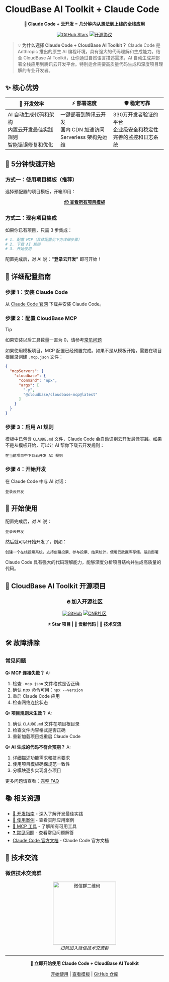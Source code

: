 # CloudBase AI Toolkit + Claude Code

<div align="center">

**🚀 Claude Code + 云开发 = 几分钟内从想法到上线的全栈应用**

[![GitHub Stars](https://img.shields.io/github/stars/TencentCloudBase/CloudBase-AI-ToolKit?style=social)](https://github.com/TencentCloudBase/CloudBase-AI-ToolKit)
[![开源协议](https://img.shields.io/badge/License-MIT-blue.svg)](https://github.com/TencentCloudBase/CloudBase-AI-ToolKit/blob/main/LICENSE)

</div>

> 💡 **为什么选择 Claude Code + CloudBase AI Toolkit？**
> Claude Code 是 Anthropic 推出的原生 AI 编程环境，具有强大的代码理解和生成能力。结合 CloudBase AI Toolkit，让你通过自然语言描述需求，AI 自动生成并部署全栈应用到腾讯云开发平台。特别适合需要高质量代码生成和深度项目理解的专业开发者。

## ✨ 核心优势

| 🎯 **开发效率** | ⚡ **部署速度** | 🛡️ **稳定可靠** |
|---|---|---|
| AI 自动生成代码和架构<br/>内置云开发最佳实践规则<br/>智能错误修复和优化 | 一键部署到腾讯云开发<br/>国内 CDN 加速访问<br/>Serverless 架构免运维 | 330万开发者验证的平台<br/>企业级安全和稳定性<br/>完善的监控和日志系统 |

## 🚀 5分钟快速开始

### 方式一：使用项目模板（推荐）

选择预配置的项目模板，开箱即用：

<div align="center">

**[📦 查看所有项目模板](../templates)**

</div>

### 方式二：现有项目集成

如果你已有项目，只需 3 步集成：

```bash
# 1. 配置 MCP（具体配置见下方详细步骤）
# 2. 下载 AI 规则
# 3. 开始使用
```

配置完成后，对 AI 说：**"登录云开发"** 即可开始！

## 🔧 详细配置指南

### 步骤 1：安装 Claude Code

从 [Claude Code 官网](https://www.anthropic.com/claude-code) 下载并安装 Claude Code。

### 步骤 2：配置 CloudBase MCP


> [!TIP] 
> 如果安装以后工具数量一直为 0，请参考[常见问题](https://docs.cloudbase.net/ai/cloudbase-ai-toolkit/faq#mcp-%E6%98%BE%E7%A4%BA%E5%B7%A5%E5%85%B7%E6%95%B0%E9%87%8F%E4%B8%BA-0-%E6%80%8E%E4%B9%88%E5%8A%9E)

如果使用模板项目，MCP 配置已经预置完成。如果不是从模板开始，需要在项目根目录创建 `.mcp.json` 文件：

```json
{
  "mcpServers": {
    "cloudbase": {
      "command": "npx",
      "args": [
        "-y",
        "@cloudbase/cloudbase-mcp@latest"
      ]
    }
  }
}
```

### 步骤 3：启用 AI 规则

模板中已包含 `CLAUDE.md` 文件，Claude Code 会自动识别云开发最佳实践。如果不是从模板开始，可以让 AI 帮你下载云开发规则：
```
在当前项目中下载云开发 AI 规则
```

### 步骤 4：开始开发

在 Claude Code 中与 AI 对话：

```
登录云开发
```

## 🎯 开始使用

配置完成后，对 AI 说：

```
登录云开发
```

然后就可以开始开发了，例如：

```
创建一个在线投票系统，支持创建投票、参与投票、结果统计，使用云数据库存储，最后部署
```

Claude Code 具有强大的代码理解能力，能够深度分析项目结构并生成高质量的代码。

## 🌟 CloudBase AI Toolkit 开源项目

<div align="center">

### 🔥 加入开源社区

[![GitHub](https://img.shields.io/badge/GitHub-TencentCloudBase/CloudBase--AI--ToolKit-black?style=for-the-badge&logo=github)](https://github.com/TencentCloudBase/CloudBase-AI-ToolKit)
[![CNB社区](https://img.shields.io/badge/CNB-CloudBase--AI--ToolKit-orange?style=for-the-badge)](https://cnb.cool/tencent/cloud/cloudbase/CloudBase-AI-ToolKit)

**⭐ Star 项目 | 🤝 贡献代码 | 💬 技术交流**

</div>

## 🛠️ 故障排除

### 常见问题

**Q: MCP 连接失败？**
A:
1. 检查 `.mcp.json` 文件格式是否正确
2. 确认 npx 命令可用：`npx --version`
3. 重启 Claude Code 应用
4. 检查网络连接状态

**Q: 项目规则未生效？**
A:
1. 确认 `CLAUDE.md` 文件在项目根目录
2. 检查文件内容格式是否正确
3. 重新加载项目或重启 Claude Code

**Q: AI 生成的代码不符合预期？**
A:
1. 详细描述功能需求和技术要求
2. 使用项目模板确保规范一致性
3. 分模块逐步实现复杂项目

更多问题请查看：[完整 FAQ](../faq)

## 📚 相关资源

- [📖 开发指南](../development) - 深入了解开发最佳实践
- [🎯 使用案例](../examples) - 查看实际应用案例
- [🔧 MCP 工具](../mcp-tools) - 了解所有可用工具
- [❓ 常见问题](../faq) - 查看常见问题解答
- [Claude Code 官方文档](https://docs.anthropic.com/en/docs/claude-code) - Claude Code 官方文档

## 💬 技术交流

### 微信技术交流群

<div align="center">
<img src="https://7463-tcb-advanced-a656fc-1257967285.tcb.qcloud.la/mcp/toolkit-qrcode.png" width="200" alt="微信群二维码"/>
<br/>
<i>扫码加入微信技术交流群</i>
</div>

---

<div align="center">

**🚀 立即开始使用 Claude Code + CloudBase AI Toolkit**

[开始使用](../getting-started) | [查看模板](../templates) | [GitHub 仓库](https://github.com/TencentCloudBase/CloudBase-AI-ToolKit)

</div>
